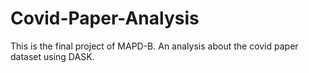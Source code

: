 # Covid-Paper-Analysis
This is the final project of MAPD-B. An analysis about the covid paper dataset using DASK.
